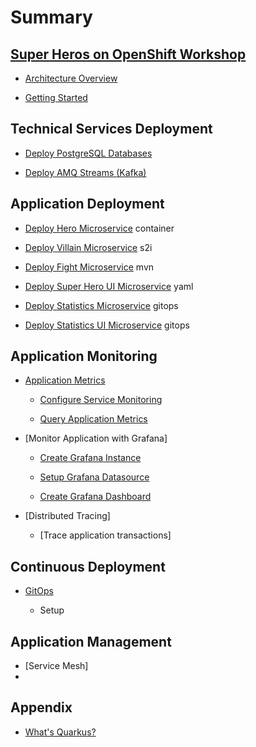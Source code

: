 # Summary​

## [Super Heros on OpenShift Workshop](preface.md)

- [Architecture Overview](architecture.md)

- [Getting Started](getting-started.md)

## Technical Services Deployment

- [Deploy PostgreSQL Databases](technical-service-deployment/postgresql-deployment.md)

- [Deploy AMQ Streams (Kafka)](technical-service-deployment/kafka-deployment.md)

## Application Deployment

- [Deploy Hero Microservice](application-deployment/hero-microservice-deployment.md) container

- [Deploy Villain Microservice](application-deployment/villain-microservice-deployment.md) s2i

- [Deploy Fight Microservice](application-deployment/fight-microservice-deployment.md) mvn

- [Deploy Super Hero UI Microservice](application-deployment/super-hero-ui-microservice-deployment.md) yaml

- [Deploy Statistics Microservice](application-deployment/statistics-microservice-deployment.md) gitops

- [Deploy Statistics UI Microservice](application-deployment/statistics-ui-microservice-deployment.md) gitops

## Application Monitoring

- [Application Metrics](application-monitoring/application-metrics.md)

  - [Configure Service Monitoring](application-monitoring/configure-service-monitoring.md)

  - [Query Application Metrics](application-monitoring/query-application-metric.md)

- [Monitor Application with Grafana]

  - [Create Grafana Instance](application-monitoring/create-grafana-instance.md)

  - [Setup Grafana Datasource](application-monitoring/setup-grafana-datasource.md)

  - [Create Grafana Dashboard](application-monitoring/create-grafana-dashboard.md)

- [Distributed Tracing]

  - [Trace application transactions]

## Continuous Deployment

- [GitOps](continuous-deployment/gitops.md)

  - Setup

## Application Management

- [Service Mesh]
-

## Appendix

- [What's Quarkus?](appendix/quarkus.md)
